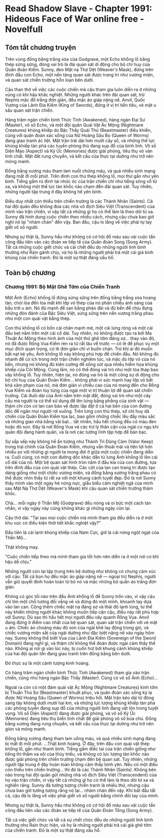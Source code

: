 # Read Shadow Slave - Chapter 1991: Hideous Face of War online free - Novelfull

## Tóm tắt chương truyện

Trên vùng đồng bằng trắng xóa của Godgrave, một Echo khổng lồ bằng thép sừng sững, đóng vai trò là đài quan sát di động cho bộ chỉ huy của Quân đoàn Kiếm. Sunny, đeo Mặt nạ Thợ Dệt (Weaver's Mask), đứng trên đỉnh đầu con Echo, một nền tảng quan sát được trang trí như vương miện, và quan sát chiến trường hỗn loạn bên dưới.

Cậu than thở về việc các cuộc chiến mà cậu tham gia luôn diễn ra ở những vùng có khí hậu khắc nghiệt. Những người khác trên đài quan sát, trừ Nephis mặc đồ trắng đơn giản, đều mặc áo giáp nặng nề. Anvil, Quốc Vương của Lãnh Địa Kiếm (King of Swords), đứng ở vị trí tiền tiêu, vẻ mặt u sầu quan sát trận chiến.

Hàng trăm ngàn chiến binh Thức Tỉnh (Awakened), hàng ngàn Đại Sư (Master), vô số Echo, và một đội quân Quái Vật Ác Mộng (Nightmare Creatures) khủng khiếp do Bậc Thầy Quái Thú (Beastmaster) điều khiển, cùng với quân đoàn xác sống của Nữ Hoàng Sâu Bọ (Queen of Worms) đang giao tranh ác liệt. Mặt trận trải dài hơn mười cây số, và những thế lực khủng khiếp tàn phá các tuyến phòng thủ đang sụp đổ của binh lính. Vô số Diện Mạo (Aspect) và Ký Ức (Memories) được giải phóng, tiêu thụ vô vàn tinh chất. Mặt đất rung chuyển, và kết cấu của thực tại dường như trở nên mỏng manh.

Đồng bằng xương máu tham lam nuốt chửng máu, và quá nhiều sinh mạng đang mất đi mỗi phút. Trên đỉnh con thú thép khổng lồ, mọi thứ gần như yên bình. Tiếng gầm rú đinh tai nhức óc của trận chiến chỉ như tiếng sóng vỗ từ xa, và không một thế lực tàn khốc nào chạm đến đài quan sát. Tuy nhiên, những người tập trung ở đây không hề yên bình.

Điều duy nhất còn thiếu trên chiến trường là các Thánh Nhân (Saints). Cả hai đội quân đều không đưa các nhà vô địch Siêu Việt (Transcendent) của mình vào trận chiến, vì vậy tất cả những gì họ có thể làm là theo dõi từ xa. Sunny đã hình dung cuộc chiến theo nhiều cách, nhưng cậu chưa bao giờ nghĩ nó lại "nhàm chán" đến vậy. Ban đầu, cậu lo lắng về việc phải tự tay giết vô số người.

Nhưng sự thật là, Sunny hầu như không có cơ hội đổ máu sau vài cuộc tấn công đầu tiên vào các đoàn xe tiếp tế của Quân đoàn Song (Song Army). Tất cả những cuộc giết chóc và cái chết đều do những người lính bình thường như Rain gánh chịu, và họ là những người phải trả một cái giá kinh khủng của chiến tranh. Đó là một sự thật đáng xấu hổ.

## Toàn bộ chương

### Chương 1991: Bộ Mặt Ghê Tởm của Chiến Tranh

Một Ảnh (Echo) khổng lồ đứng sừng sững trên đồng bằng trắng xóa hoang tàn, chói lòa đến lóa mắt khi lớp vỏ thép của nó phản chiếu ánh sáng của bầu trời u ám. Nó đủ mạnh để san bằng pháo đài và đủ bền để chịu đựng những đòn đánh của Bậc Siêu Việt, sừng sững trên nền xương trắng phau như một con quái vật bằng thép.

Con thú khổng lồ có bốn cái chân mạnh mẽ, một cái lưng rộng và một cái đầu bẹt nằm trên một cái cổ dài. Tuy nhiên, nó không được tạo ra bởi Ma Thuật Ác Mộng theo hình ảnh của một thứ ghê tởm đáng sợ... thay vào đó, nó đã được Rồng Vua Kiếm rèn ra từ rất lâu về trước — có lẽ để phục vụ một mục đích quan trọng, có lẽ đơn giản chỉ vì buồn chán. Trừ khi ai đó muốn bắt nạt kẻ yếu, Ảnh khổng lồ này không phù hợp để chiến đấu. Nó không đủ nhanh để có ích trong một trận chiến nghiêm túc, và mặc dù lớp vỏ của nó bền, nhưng nó không đủ kiên cường để sống sót qua nhiều hiểm họa khủng khiếp của Cõi Mộng. Cùng lắm, nó có thể đóng vai trò như một tòa tháp bao vây khổng lồ. Tuy nhiên, hiện tại, nó đóng vai trò là một công sự di động cho bộ chỉ huy của Quân Đoàn Kiếm... không phải vì sức mạnh hay lớp vỏ bất khả xâm phạm của nó, mà đơn giản vì chiều cao của nó mang đến cho Rồng Vua Kiếm và đoàn tùy tùng của ngài một vị trí thuận lợi để quan sát chiến trường. Cái đuôi dài của Ảnh nằm trên mặt đất, đóng vai trò như một cây cầu mà người ta có thể sử dụng để lên lưng bằng phẳng của sinh vật — thậm chí còn có lan can bảo vệ được lắp đặt ở cả hai bên của con đường dốc để ngăn mọi người rơi xuống. Trên lưng con thú thép, sở chỉ huy dã chiến của Quân Đoàn Kiếm tọa lạc, bao gồm những chiếc lều đầy màu sắc và những gian nhà bằng vải bạt... tất nhiên, hầu hết chúng đều có màu đen hoặc đỏ son. Đây là nơi Rồng Vua và các trợ lý thân cận của ngài cư ngụ khi quân đội đang hành quân, và là nơi các tướng lĩnh tập hợp để bàn bạc.

Sự sắp xếp này không hề ấn tượng như Thành Trì Dũng Cảm (Valor Keep) trong trại chính của Quân Đoàn Kiếm, nhưng vẫn thoải mái và tiện lợi hơn nhiều so với những gì người ta mong đợi ở giữa một cuộc chiến đang diễn ra. Cuối cùng, có một con đường dốc khác dẫn từ lưng Ảnh khổng lồ lên cái cổ dài của nó. Một bệ quan sát hình tròn nằm ở đầu kia của con đường, tựa trên đỉnh đầu của con quái vật thép. Các cột của lan can trang trí được tạo dáng giống như một chiếc vương miện, và đồng bằng xương trắng phau có thể được nhìn thấy từ rất xa với một khung cảnh tuyệt đẹp. Đó là nơi Sunny thấy mình vào một ngày hè nóng nực, giấu biểu cảm nghiệt ngã của mình sau Mặt Nạ Thợ Dệt (Weaver's Mask) khi cậu quan sát chiến trường thảm khốc.

Chà... mỗi ngày ở Thần Mộ (Godgrave) đều nóng và oi bức một cách tàn nhẫn, vì vậy ngày này cũng không khác gì những ngày còn lại.

Cậu thở dài. "Tại sao mọi cuộc chiến mà mình tham gia đều diễn ra ở một khu vực có điều kiện thời tiết khắc nghiệt vậy?"

Đầu tiên là cái lạnh khủng khiếp của Nam Cực, giờ là cái nóng ngột ngạt của Thần Mộ...

Thật không may.

"Cuộc chiến tiếp theo mà mình tham gia tốt hơn nên diễn ra ở một nơi có khí hậu dễ chịu."

Những người còn lại tập trung trên bệ dường như không có chung cảm xúc với cậu. Tất cả bọn họ đều mặc áo giáp nặng nề — ngoại trừ Nephis, người vẫn giữ quyết định hoàn toàn từ bỏ nó và mặc những bộ quần áo trắng đơn giản.

Không có góc tối nào trên đầu Ảnh khổng lồ để Sunny trốn vào, vì vậy cậu chỉ tìm một chỗ tương đối vắng vẻ và đứng đó một mình, khoanh tay dựa vào lan can. Cộng thêm chiếc mặt nạ đáng sợ và thái độ lạnh lùng, tư thế này khiến những người khác không muốn tiếp cận cậu, điều này rất phù hợp với Sunny. Dù sao thì hầu hết mọi người đều vây quanh Rồng Vua. Anvil đang đứng ở điểm cao nhất của bệ quan sát, quan sát trận chiến với vẻ mặt u ám. Chiếc áo choàng màu đỏ son của ngài khẽ lay động trong gió, và chiếc vương miện sắt của ngài dường như đặc biệt nặng nề vào ngày hôm nay. Sunny không thể biết Vua của Lãnh Địa Kiếm (Sovereign of the Sword Domain) đang nghĩ gì, và thậm chí không thể đoán được ngài cảm thấy thế nào. Không ai nói gì vào lúc này, bị cuốn hút bởi khung cảnh khủng khiếp của hai đội quân lớn đang giao tranh trên đồng bằng bên dưới.

Đó thực sự là một cảnh tượng kinh hoàng.

Có hàng trăm ngàn chiến binh Thức Tỉnh (Awakened) tham gia vào trận chiến, cũng như hàng ngàn Bậc Thầy (Master). Cũng có vô số Ảnh (Echo)...

Ngoài ra còn có một đám quái vật Ác Mộng (Nightmare Creatures) kinh tởm bị Thuần Thú Sư (Beastmaster) khuất phục, và quân đoàn xác sống kỳ lạ được Nữ Hoàng Sâu (Queen of Worms) triệu hồi. Mặt trận kéo dài từ đông sang tây không dưới mười hai km, và những lực lượng khủng khiếp tàn phá các phòng tuyến đang sụp đổ của những người lính đang vật lộn trong tuyệt vọng. Vô số Diện (Aspect) đang được giải phóng, và vô số Ký Ức (Memories) đang tiêu thụ biển tinh chất để giải phóng vô số bùa chú. Đồng bằng xương đang rung chuyển, và kết cấu của thực tại dường như trở nên giòn và mỏng manh.

Đồng bằng xương đang tham lam uống máu, và quá nhiều sinh mạng đang bị mất đi mỗi phút. …Thật kinh hoàng. Ở đây, trên đầu con quái vật thép khổng lồ, gần như thanh bình. Tiếng gầm điếc tai của trận chiến giống như tiếng thì thầm xa xôi của thủy triều, và không có lực lượng tàn khốc nào được giải phóng trên chiến trường chạm đến bệ quan sát. Tuy nhiên, những người tập trung ở đây hoàn toàn không cảm thấy bình yên. Nếu có một điều còn thiếu trên chiến trường... thì đó là các Thánh Nhân (Saints). Không bên nào trong hai đội quân gửi những nhà vô địch Siêu Việt (Transcendent) của họ vào trận chiến, vì vậy tất cả những gì họ có thể làm là theo dõi từ xa và nghiến răng. Sunny đã tưởng tượng chiến tranh là nhiều thứ, nhưng cậu chưa bao giờ tưởng tượng rằng nó lại... nhàm chán đến vậy. Khi bắt đầu tất cả, cậu đã lo lắng về việc phải giết vô số người bằng chính đôi tay của mình.

Nhưng sự thật là, Sunny hầu như không có cơ hội đổ máu sau vài cuộc tấn công đầu tiên vào các đoàn xe tiếp tế của Quân Đoàn Tống (Song Army).

Tất cả việc giết chóc và tất cả sự chết chóc đều do những người lính bình thường như Rain thực hiện, và họ là những người phải trả cái giá ghê tởm của chiến tranh. Đó là một sự thật đáng xấu hổ.